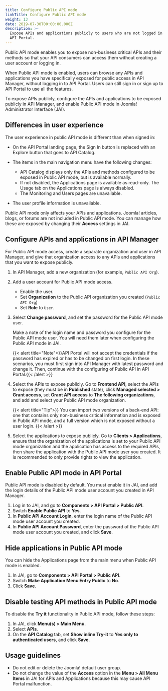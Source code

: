 ```yaml
---
title: Configure Public API mode
linkTitle: Configure Public API mode
weight: 13
date: 2019-07-30T00:00:00.000Z
description: >-
  Expose APIs and applications publicly to users who are not logged in to your
  API Portal.
---
```

Public API mode enables you to expose non-business critical APIs and their methods so that your API consumers can access them without creating a user account or logging in.

When Public API mode is enabled, users can browse any APIs and applications you have specifically exposed for public access in API Manager, without logging in to API Portal. Users can still sign in or sign up to API Portal to use all the features.

To expose APIs publicly, configure the APIs and applications to be exposed publicly in API Manager, and enable Public API mode in Joomla! Administrator Interface (JAI).

## Differences in user experience

The user experience in public API mode is different than when signed in:

* On the API Portal landing page, the Sign In button is replaced with an Explore button that goes to API Catalog.
* The items in the main navigation menu have the following changes:

  * API Catalog displays only the APIs and methods configured to be exposed in Public API mode, but is available normally.
  * If not disabled, the Applications page is available as read-only. The Usage tab on the Applications page is always disabled.
  * The Monitoring and Users pages are unavailable.
* The user profile information is unavailable.

Public API mode only affects your APIs and applications. Joomla! articles, blogs, or forums are not included in Public API mode. You can manage how these are exposed by changing their **Access** settings in JAI.

## Configure APIs and applications in API Manager

For Public API mode access, create a separate organization and user in API Manager, and give that organization access to any APIs and applications that you want to expose publicly.

1. In API Manager, add a new organization (for example, `Public API Org`).
2. Add a user account for Public API mode access.

   * Enable the user.
   * Set **Organization** to the Public API organization you created (`Public API Org`)
   * Set **Role** to `User`.
3. Select **Change password**, and set the password for the Public API mode user.

   Make a note of the login name and password you configure for the Public API mode user. You will need them later when configuring the Public API mode in JAI.

   {{< alert title="Note">}}API Portal will not accept the credentials if the password has expired or has to be changed on first login. In these scenarios, you must first sign into API Manager with latest password and change it. Then, continue with the configuring of Public API in API Portal.{{< /alert >}}
4. Select the APIs to expose publicly. Go to **Frontend API**, select the APIs to expose (they must be in **Published** state), click **Managed selected > Grant access**, set **Grant API access** to **The following organizations**, and add and select your Public API mode organization.

   {{< alert title="Tip">}} You can import two versions of a back-end API: one that contains only non-business critical information and is exposed in Public API mode, and a full version which is not exposed without a user login. {{< /alert >}}
5. Select the applications to expose publicly. Go to **Clients > Applications**, ensure that the organization of the applications is set to your Public API mode organization and the application has access to the required APIs, then share the application with the Public API mode user you created. It is recommended to only provide rights to view the application.

## Enable Public API mode in API Portal

Public API mode is disabled by default. You must enable it in JAI, and add the login details of the Public API mode user account you created in API Manager.

1. Log in to JAI, and go to **Components > API Portal > Public API**.
2. Switch **Enable Public API** to **Yes**.
3. In **Public API Account Login**, enter the login name of the Public API mode user account you created.
4. In **Public API Account Password**, enter the password of the Public API mode user account you created, and click **Save**.

## Hide applications in Public API mode

You can hide the Applications page from the main menu when Public API mode is enabled.

1. In JAI, go to **Components > API Portal > Public API**.
2. Switch **Make Application Menu Entry Public** to **No**.
3. Click **Save**.

## Disable testing API methods in Public API mode

To disable the **Try it** functionality in Public API mode, follow these steps:

1. In JAI, click **Menu(s) > Main Menu**.
2. Select **APIs**.
3. On the **API Catalog** tab, set **Show inline Try-it** to **Yes only to authenticated users**, and click **Save**.

## Usage guidelines

* Do not edit or delete the Joomla! default user group.
* Do not change the value of the **Access** option in the **Menu > All Menu Items** in JAI for APIs and Applications because this may cause API Portal malfunction.
